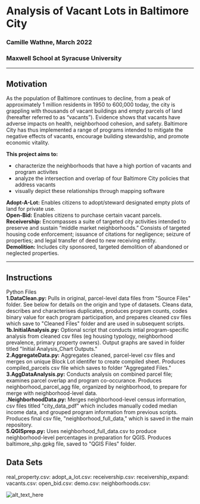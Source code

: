 # Analysis of Vacant Lots in Baltimore City
### Camille Wathne, March 2022
### Maxwell School at Syracuse University

____
## Motivation

As the population of Baltimore continues to decline, from a peak of approximately 1 million residents in 1950 to 600,000 today, the city is grappling with thousands of vacant buildings and empty parcels of land (hereafter referred to as “vacants”). Evidence shows that vacants have adverse impacts on health, neighborhood cohesion, and safety. Baltimore City has thus implemented a range of programs intended to mitigate the negative effects of vacants, encourage building stewardship, and promote economic vitality. 

**This project aims to:**
- characterize the neighborhoods that have a high portion of vacants and program activites
- analyze the intersection and overlap of four Baltimore City policies that address vacants
- visually depict these relationships through mapping software


**Adopt-A-Lot:** Enables citizens to adopt/steward designated empty plots of land for private use.  
**Open-Bid:** Enables citizens to purchase certain vacant parcels.  
**Receivership:** Encompasses a suite of targeted city activities intended to preserve and sustain “middle market neighborhoods.” Consists of targeted housing code enforcement; issuance of citations for negligence; seizure of properties; and legal transfer of deed to new receiving entity.  
**Demolition:** Includes city sponsored, targeted demolition of abandoned or neglected properties.
___
## Instructions

Python Files  
**1.DataClean.py:** Pulls in original, parcel-level data files from "Source Files" folder. See below for details on the origin and type of datasets. Cleans data, describes and characterises duplicates, produces program counts, codes binary value for each program participation, and prepares cleaned csv files which save to "Cleaned Files" folder and are used in subsequent scripts.  
**1b.InitialAnalysis.py:** Optional script that conducts intial program-specific analysis from cleaned csv files (eg housing typology, neighborhood prevalence, primary property owners). Output graphs are saved in folder titled "Initial Analysis_Chart Outputs."  
**2.AggregateData.py:** Aggregates cleaned, parcel-level csv files and merges on unique Block Lot identifer to create compiled sheet. Produces compiled_parcels csv file which saves to folder "Aggregated Files."  
**3.AggDataAnalysis.py:** Conducts analysis on combined parcel file; examines parcel overlap and program co-occurance. Produces neighborhood_parcel_agg file, organized by neighborhood, to prepare for merge with neighborhood-level data.  
**.NeighborhoodData.py:** Merges neighborhood-level census information, csv files titled "city_data_pdf" which includes manually coded median income data, and grouped program information from previous scripts. Produces final csv file, "neighborhood_full_data," which is saved in the main repository.  
**5.QGISprep.py:** Uses neighborhood_full_data.csv to produce neighborhood-level percentages in preparation for QGIS. Produces baltimore_shp.gpkg file, saved to "QGIS Files" folder. 

## Data Sets  
real_property.csv:
adopt_a_lot.csv:
receivership.csv:
receivership_expand:
vacants.csv:
open_bid.csv:
demo.csv:
neighborhoods.csv:

![alt_text_here](image.png)

